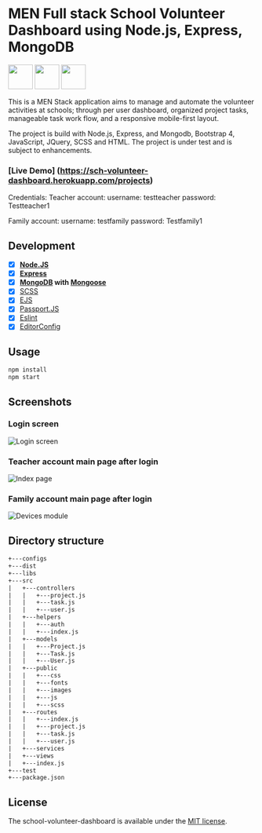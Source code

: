 # MEN Full stack School Volunteer Dashboard using Node.js, Express, MongoDB

<img src="https://coligo.io/images/express.svg" height="50"> <img src="https://upload.wikimedia.org/wikipedia/en/thumb/4/45/MongoDB-Logo.svg/527px-MongoDB-Logo.svg.png" height="50"> <img src="https://worldvectorlogo.com/logos/nodejs-icon.svg" height="50">

This is a MEN Stack application aims to manage and automate the volunteer activities at schools; through per user dashboard, organized project tasks, manageable task work flow, and a responsive mobile-first layout.

The project is build with Node.js, Express, and Mongodb, Bootstrap 4, JavaScript, JQuery, SCSS and HTML. The project is under test and is subject to enhancements. 

### [Live Demo] (https://sch-volunteer-dashboard.herokuapp.com/projects)
Credentials:
Teacher account:
username: testteacher
password: Testteacher1

Family account:
username: testfamily
password: Testfamily1


## Development

* [x] **[Node.JS](https://nodejs.org)** 
* [x] **[Express](https://github.com/expressjs/express)**
* [x] **[MongoDB](https://www.mongodb.com/) with [Mongoose](https://github.com/Automattic/mongoose)**
* [x] [SCSS](http://sass-lang.com/)
* [x] [EJS](https://www.npmjs.com/package/ejs)
* [x] [Passport.JS](http://passportjs.org/)
* [x] [Eslint](http://eslint.org)
* [x] [EditorConfig](http://editorconfig.org)

## Usage

```bash
npm install
npm start
```
## Screenshots

### Login screen

![Login screen](../assets/login.png?raw=true)

### Teacher account main page after login

![Index page](../assets/teacher.png?raw=true)

### Family account main page after login

![Devices module](../assets/family.png?raw=true)

## Directory structure
```txt
+---configs
+---dist
+---libs
+---src
|   +---controllers
|   |   +---project.js
|   |   +---task.js
|   |   +---user.js
|   +---helpers
|   |   +---auth
|   |   +---index.js
|   +---models
|   |   +---Project.js
|   |   +---Task.js
|   |   +---User.js
|   +---public
|   |   +---css
|   |   +---fonts
|   |   +---images
|   |   +---js
|   |   +---scss
|   +---routes
|   |   +---index.js
|   |   +---project.js
|   |   +---task.js
|   |   +---user.js
|   +---services
|   +---views
|   +---index.js
+---test
+---package.json

```
## License

The school-volunteer-dashboard is available under the [MIT license](https://tldrlegal.com/license/mit-license).
